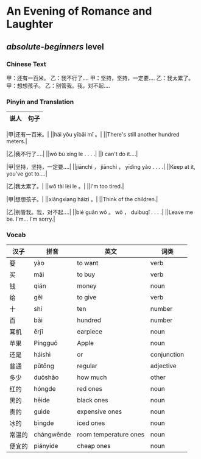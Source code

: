 # An Evening of Romance and Laughter
## *absolute-beginners* level

### Chinese Text
甲：还有一百米。
乙：我不行了....
甲：坚持，坚持，一定要....
乙：我太累了。
甲：想想孩子。
乙：别管我。我，对不起....

### Pinyin and Translation
|说人|句子|
|----|----|

|甲|还有一百米。|
||hái yǒu yībǎi mǐ 。|
||There's still another hundred meters.|

|乙|我不行了....|
||wǒ bù xíng le . . . .|
||I can't do it....|

|甲|坚持，坚持，一定要....|
||jiānchí ， jiānchí ， yīdìng yào . . . .|
||Keep at it, you've got to....|

|乙|我太累了。|
||wǒ tài lèi le 。|
||I'm too tired.|

|甲|想想孩子。|
||xiǎngxiang háizi 。|
||Think of the children.|

|乙|别管我。我，对不起....|
||bié guǎn wǒ 。 wǒ ， duìbuqǐ . . . .|
||Leave me be. I'm... I'm sorry.|
### Vocab
|汉子|拼音|英文|词类|
|----|----|----|----|
|要|yào|to want|verb|
|买|mǎi|to buy|verb|
|钱|qián|money|noun|
|给|gěi|to give|verb|
|十|shí|ten|number|
|百|bǎi|hundred|number|
|耳机|ěrjī|earpiece|noun|
|苹果|Píngguǒ|Apple|noun|
|还是|háishì|or|conjunction|
|普通|pǔtōng|regular|adjective|
|多少|duōshǎo|how much|other|
|红的|hóngde|red ones|noun|
|黑的|hēide|black ones|noun|
|贵的|guìde|expensive ones|noun|
|冰的|bīngde|iced ones|noun|
|常温的|chángwēnde|room temperature ones|noun|
|便宜的|piányide|cheap ones|noun|